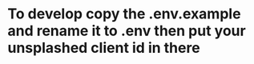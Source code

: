 # To develop copy the .env.example and rename it to .env then put your unsplashed client id in there